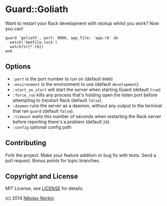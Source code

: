 Guard::Goliath
===========

Want to restart your Rack development with *rackup* whilst you work? Now you can!

    guard 'goliath', port: 9000, app_file: 'app.rb' do
      watch('Gemfile.lock')
      watch(%r{*.rb})
    end

Options
-------

* `:port` is the port number to run on (default `9000`)
* `:environment` is the environment to use (default `development`)
* `:start_on_start` will start the server when starting Guard (default `true`)
* `:force_run` kills any process that's holding open the listen port before attempting to (re)start Rack (default `false`).
* `:daemon` runs the server as a daemon, without any output to the terminal that ran `guard` (default `false`).
* `:timeout` waits this number of seconds when restarting the Rack server before reporting there's a problem (default `20`).
* `:config` optional config path

Contributing
------------

Fork the project. Make your feature addition or bug fix with tests. Send a pull request. Bonus points for topic branches.

Copyright and License
---------------------

MIT License, see [LICENSE](http://github.com/dblock/guard-rack/raw/master/LICENSE.md) for details.

(c) 2014 [Nikolay Norkin](http://github.com/duderman)

